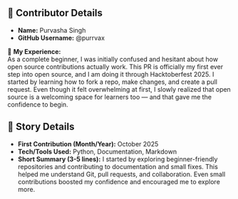 ## 👤 Contributor Details

- **Name:** Purvasha Singh
- **GitHub Username:** @purrvax

🌟 **My Experience:**  
As a complete beginner, I was initially confused and hesitant about how open source contributions actually work. This PR is officially my first ever step into open source, and I am doing it through Hacktoberfest 2025. I started by learning how to fork a repo, make changes, and create a pull request. Even though it felt overwhelming at first, I slowly realized that open source is a welcoming space for learners too — and that gave me the confidence to begin.

## 📖 Story Details

- **First Contribution (Month/Year):** October 2025
- **Tech/Tools Used:** Python, Documentation, Markdown
- **Short Summary (3-5 lines):** I started by exploring beginner-friendly repositories and contributing to documentation and small fixes. This helped me understand Git, pull requests, and collaboration. Even small contributions boosted my confidence and encouraged me to explore more.

